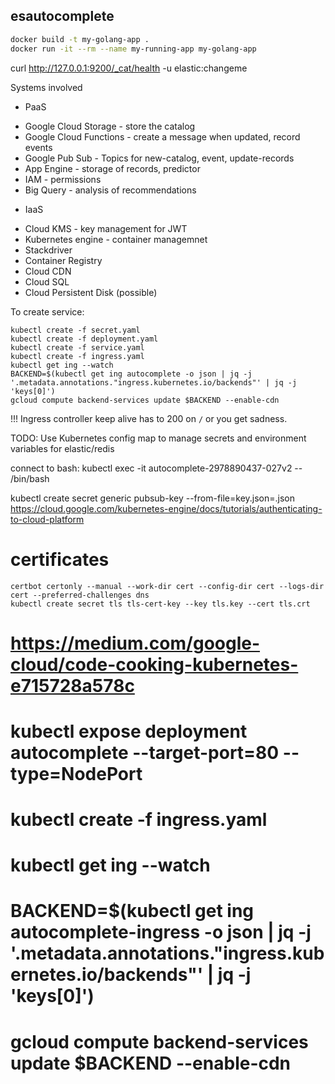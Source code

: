 esautocomplete
--------------


```bash
docker build -t my-golang-app .
docker run -it --rm --name my-running-app my-golang-app
```


curl http://127.0.0.1:9200/_cat/health -u elastic:changeme




Systems involved

* PaaS
- Google Cloud Storage - store the catalog
- Google Cloud Functions - create a message when updated, record events
- Google Pub Sub - Topics for new-catalog, event, update-records
- App Engine - storage of records, predictor
- IAM - permissions
- Big Query - analysis of recommendations

* IaaS
- Cloud KMS - key management for JWT
- Kubernetes engine - container managemnet
- Stackdriver
- Container Registry
- Cloud CDN
- Cloud SQL
- Cloud Persistent Disk (possible)




To create service:
```
kubectl create -f secret.yaml
kubectl create -f deployment.yaml
kubectl create -f service.yaml
kubectl create -f ingress.yaml
kubectl get ing --watch
BACKEND=$(kubectl get ing autocomplete -o json | jq -j '.metadata.annotations."ingress.kubernetes.io/backends"' | jq -j 'keys[0]')
gcloud compute backend-services update $BACKEND --enable-cdn
```


!!! Ingress controller keep alive has to 200 on `/` or you get sadness.

TODO:
Use Kubernetes config map to manage secrets and environment variables for elastic/redis

connect to bash: kubectl exec -it autocomplete-2978890437-027v2 -- /bin/bash

kubectl create secret generic pubsub-key --from-file=key.json=<PATH-TO-KEY-FILE>.json
https://cloud.google.com/kubernetes-engine/docs/tutorials/authenticating-to-cloud-platform

# certificates
```
certbot certonly --manual --work-dir cert --config-dir cert --logs-dir cert --preferred-challenges dns
kubectl create secret tls tls-cert-key --key tls.key --cert tls.crt
```

# https://medium.com/google-cloud/code-cooking-kubernetes-e715728a578c
# kubectl expose deployment autocomplete --target-port=80 --type=NodePort
# kubectl create -f ingress.yaml
# kubectl get ing --watch
# BACKEND=$(kubectl get ing autocomplete-ingress -o json | jq -j '.metadata.annotations."ingress.kubernetes.io/backends"' | jq -j 'keys[0]')
# gcloud compute backend-services update $BACKEND --enable-cdn
